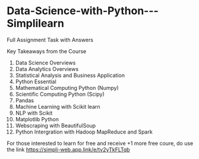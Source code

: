 # Data-Science-with-Python---Simplilearn
Full Assignment Task with Answers

Key Takeaways from the Course

1) Data Science Overviews
2) Data Analytics Overviews
3) Statistical Analysis and Business Application
4) Python Essential
5) Mathematical Computing Python (Numpy)
6) Scientific Computing Python (Scipy)
7) Pandas
8) Machine Learning with Scikit learn
9) NLP with Scikit
10) Matplotlib Python
11) Webscraping with BeautifulSoup
12) Python Intergration with Hadoop MapReduce and Spark

For those interested to learn for free and receive +1 more free coure, do use the link https://simpli-web.app.link/e/tv2yTkFLTqb

